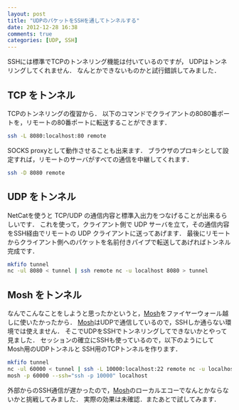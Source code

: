 ```yaml
---
layout: post
title: "UDPのパケットをSSHを通してトンネルする"
date: 2012-12-28 16:38
comments: true
categories: [UDP, SSH]
---
```


SSHには標準でTCPのトンネリング機能は付いているのですが，
UDPはトンネリングしてくれません．
なんとかできないものかと試行錯誤してみました．

<!-- More -->

## TCP をトンネル

TCPのトンネリングの復習から．
以下のコマンドでクライアントの8080番ポートを，リモートの80番ポートに転送することができます．

```bash
ssh -L 8080:localhost:80 remote
```

SOCKS proxyとして動作させることも出来ます．
ブラウザのプロキシとして設定すれば，リモートのサーバがすべての通信を中継してくれます．

```bash
ssh -D 8080 remote
```

## UDP をトンネル

NetCatを使うと TCP/UDP の通信内容と標準入出力をつなげることが出来るらしいです．
これを使って，クライアント側で UDP サーバを立て，その通信内容をSSH経由でリモートの UDP クライアントに送ってあげます．
最後にリモートからクライアント側へのパケットを名前付きパイプで転送してあげればトンネル完成です．

```bash
mkfifo tunnel
nc -ul 8080 < tunnel | ssh remote nc -u localhost 8080 > tunnel
```


## Mosh をトンネル

なんでこんなことをしようと思ったかというと，[Mosh][]をファイヤーウォール越しに使いたかったから．
[Mosh][]はUDPで通信しているので，SSHしか通らない環境では使えません．
そこでUDPをSSHでトンネリングしてできないかとやって見ました．
セッションの確立にSSHも使っているので，以下のようにして Mosh用のUDPトンネルと SSH用のTCPトンネルを作ります．

```bash
mkfifo tunnel
nc -ul 60000 < tunnel | ssh -L 10000:localhost:22 remote nc -u localhost 60000 > tunnel &
mosh -p 60000 --ssh="ssh -p 10000" localhost
```

外部からのSSH通信が遅かったので，[Mosh][]のローカルエコーでなんとかならないかと挑戦してみました．
実際の効果は未確認．またあとで試してみます．

[Mosh]: http://mosh.mit.edu/
